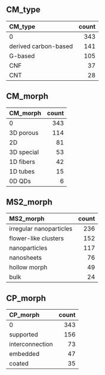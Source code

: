 ## CM_type
| CM_type              |   count |
|:---------------------|--------:|
| 0                    |     343 |
| derived carbon-based |     141 |
| G-based              |     105 |
| CNF                  |      37 |
| CNT                  |      28 |

## CM_morph
| CM_morph   |   count |
|:-----------|--------:|
| 0          |     343 |
| 3D porous  |     114 |
| 2D         |      81 |
| 3D special |      53 |
| 1D fibers  |      42 |
| 1D tubes   |      15 |
| 0D QDs     |       6 |

## MS2_morph
| MS2_morph               |   count |
|:------------------------|--------:|
| irregular nanoparticles |     236 |
| flower-like clusters    |     152 |
| nanoparticles           |     117 |
| nanosheets              |      76 |
| hollow morph            |      49 |
| bulk                    |      24 |

## CP_morph
| CP_morph        |   count |
|:----------------|--------:|
| 0               |     343 |
| supported       |     156 |
| interconnection |      73 |
| embedded        |      47 |
| coated          |      35 |

